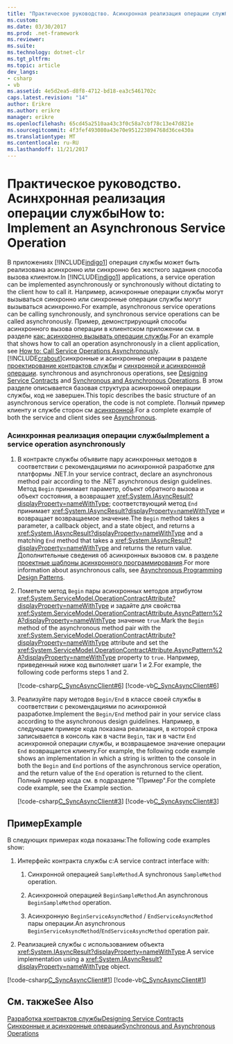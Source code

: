 ```yaml
---
title: "Практическое руководство. Асинхронная реализация операции службы"
ms.custom: 
ms.date: 03/30/2017
ms.prod: .net-framework
ms.reviewer: 
ms.suite: 
ms.technology: dotnet-clr
ms.tgt_pltfrm: 
ms.topic: article
dev_langs:
- csharp
- vb
ms.assetid: 4e5d2ea5-d8f8-4712-bd18-ea3c5461702c
caps.latest.revision: "14"
author: Erikre
ms.author: erikre
manager: erikre
ms.openlocfilehash: 65cd45a2510aa43c3f0c58a7cbf78c13e47d821e
ms.sourcegitcommit: 4f3fef493080a43e70e951223894768d36ce430a
ms.translationtype: MT
ms.contentlocale: ru-RU
ms.lasthandoff: 11/21/2017
---
```

# <a name="how-to-implement-an-asynchronous-service-operation"></a><span data-ttu-id="9f80d-102">Практическое руководство. Асинхронная реализация операции службы</span><span class="sxs-lookup"><span data-stu-id="9f80d-102">How to: Implement an Asynchronous Service Operation</span></span>
<span data-ttu-id="9f80d-103">В приложениях [!INCLUDE[indigo1](../../../includes/indigo1-md.md)] операция службы может быть реализована асинхронно или синхронно без жесткого задания способа вызова клиентом.</span><span class="sxs-lookup"><span data-stu-id="9f80d-103">In [!INCLUDE[indigo1](../../../includes/indigo1-md.md)] applications, a service operation can be implemented asynchronously or synchronously without dictating to the client how to call it.</span></span> <span data-ttu-id="9f80d-104">Например, асинхронные операции службы могут вызываться синхронно или синхронные операции службы могут вызываться асинхронно.</span><span class="sxs-lookup"><span data-stu-id="9f80d-104">For example, asynchronous service operations can be calling synchronously, and synchronous service operations can be called asynchronously.</span></span> <span data-ttu-id="9f80d-105">Пример, демонстрирующий способы асинхронного вызова операции в клиентском приложении см. в разделе [как: асинхронно вызывать операции службы](../../../docs/framework/wcf/feature-details/how-to-call-wcf-service-operations-asynchronously.md).</span><span class="sxs-lookup"><span data-stu-id="9f80d-105">For an example that shows how to call an operation asynchronously in a client application, see [How to: Call Service Operations Asynchronously](../../../docs/framework/wcf/feature-details/how-to-call-wcf-service-operations-asynchronously.md).</span></span> [!INCLUDE[crabout](../../../includes/crabout-md.md)]<span data-ttu-id="9f80d-106">синхронные и асинхронные операции в разделе [проектирование контрактов службы](../../../docs/framework/wcf/designing-service-contracts.md) и [синхронной и асинхронной операции](../../../docs/framework/wcf/synchronous-and-asynchronous-operations.md).</span><span class="sxs-lookup"><span data-stu-id="9f80d-106"> synchronous and asynchronous operations, see [Designing Service Contracts](../../../docs/framework/wcf/designing-service-contracts.md) and [Synchronous and Asynchronous Operations](../../../docs/framework/wcf/synchronous-and-asynchronous-operations.md).</span></span> <span data-ttu-id="9f80d-107">В этом разделе описывается базовая структура асинхронной операции службы, код не завершен.</span><span class="sxs-lookup"><span data-stu-id="9f80d-107">This topic describes the basic structure of an asynchronous service operation, the code is not complete.</span></span> <span data-ttu-id="9f80d-108">Полный пример клиенту и службе сторон см [асинхронной](http://msdn.microsoft.com/en-us/833db946-f511-4f64-a26f-2759a11217c7).</span><span class="sxs-lookup"><span data-stu-id="9f80d-108">For a complete example of both the service and client sides see [Asynchronous](http://msdn.microsoft.com/en-us/833db946-f511-4f64-a26f-2759a11217c7).</span></span>  
  
### <a name="implement-a-service-operation-asynchronously"></a><span data-ttu-id="9f80d-109">Асинхронная реализация операции службы</span><span class="sxs-lookup"><span data-stu-id="9f80d-109">Implement a service operation asynchronously</span></span>  
  
1.  <span data-ttu-id="9f80d-110">В контракте службы объявите пару асинхронных методов в соответствии с рекомендациями по асинхронной разработке для платформы .NET.</span><span class="sxs-lookup"><span data-stu-id="9f80d-110">In your service contract, declare an asynchronous method pair according to the .NET asynchronous design guidelines.</span></span> <span data-ttu-id="9f80d-111">Метод `Begin` принимает параметр, объект обратного вызова и объект состояния, а возвращает <xref:System.IAsyncResult?displayProperty=nameWithType>; соответствующий метод `End` принимает <xref:System.IAsyncResult?displayProperty=nameWithType> и возвращает возвращаемое значение.</span><span class="sxs-lookup"><span data-stu-id="9f80d-111">The `Begin` method takes a parameter, a callback object, and a state object, and returns a <xref:System.IAsyncResult?displayProperty=nameWithType> and a matching `End` method that takes a <xref:System.IAsyncResult?displayProperty=nameWithType> and returns the return value.</span></span> <span data-ttu-id="9f80d-112">Дополнительные сведения об асинхронных вызовов см. в разделе [проектные шаблоны асинхронного программирования](http://go.microsoft.com/fwlink/?LinkId=248221).</span><span class="sxs-lookup"><span data-stu-id="9f80d-112">For more information about asynchronous calls, see [Asynchronous Programming Design Patterns](http://go.microsoft.com/fwlink/?LinkId=248221).</span></span>  
  
2.  <span data-ttu-id="9f80d-113">Пометьте метод `Begin` пары асинхронных методов атрибутом <xref:System.ServiceModel.OperationContractAttribute?displayProperty=nameWithType> и задайте для свойства <xref:System.ServiceModel.OperationContractAttribute.AsyncPattern%2A?displayProperty=nameWithType> значение `true`.</span><span class="sxs-lookup"><span data-stu-id="9f80d-113">Mark the `Begin` method of the asynchronous method pair with the <xref:System.ServiceModel.OperationContractAttribute?displayProperty=nameWithType> attribute and set the <xref:System.ServiceModel.OperationContractAttribute.AsyncPattern%2A?displayProperty=nameWithType> property to `true`.</span></span> <span data-ttu-id="9f80d-114">Например, приведенный ниже код выполняет шаги 1 и 2.</span><span class="sxs-lookup"><span data-stu-id="9f80d-114">For example, the following code performs steps 1 and 2.</span></span>  
  
     [!code-csharp[C_SyncAsyncClient#6](../../../samples/snippets/csharp/VS_Snippets_CFX/c_syncasyncclient/cs/services.cs#6)]
     [!code-vb[C_SyncAsyncClient#6](../../../samples/snippets/visualbasic/VS_Snippets_CFX/c_syncasyncclient/vb/services.vb#6)]  
  
3.  <span data-ttu-id="9f80d-115">Реализуйте пару методов `Begin/End` в классе своей службы в соответствии с рекомендациями по асинхронной разработке.</span><span class="sxs-lookup"><span data-stu-id="9f80d-115">Implement the `Begin/End` method pair in your service class according to the asynchronous design guidelines.</span></span> <span data-ttu-id="9f80d-116">Например, в следующем примере кода показана реализация, в которой строка записывается в консоль как в части `Begin`, так и в части `End` асинхронной операции службы, и возвращаемое значение операции `End` возвращается клиенту.</span><span class="sxs-lookup"><span data-stu-id="9f80d-116">For example, the following code example shows an implementation in which a string is written to the console in both the `Begin` and `End` portions of the asynchronous service operation, and the return value of the `End` operation is returned to the client.</span></span> <span data-ttu-id="9f80d-117">Полный пример кода см. в подразделе "Пример".</span><span class="sxs-lookup"><span data-stu-id="9f80d-117">For the complete code example, see the Example section.</span></span>  
  
     [!code-csharp[C_SyncAsyncClient#3](../../../samples/snippets/csharp/VS_Snippets_CFX/c_syncasyncclient/cs/services.cs#3)]
     [!code-vb[C_SyncAsyncClient#3](../../../samples/snippets/visualbasic/VS_Snippets_CFX/c_syncasyncclient/vb/services.vb#3)]  
  
## <a name="example"></a><span data-ttu-id="9f80d-118">Пример</span><span class="sxs-lookup"><span data-stu-id="9f80d-118">Example</span></span>  
 <span data-ttu-id="9f80d-119">В следующих примерах кода показаны:</span><span class="sxs-lookup"><span data-stu-id="9f80d-119">The following code examples show:</span></span>  
  
1.  <span data-ttu-id="9f80d-120">Интерфейс контракта службы с:</span><span class="sxs-lookup"><span data-stu-id="9f80d-120">A service contract interface with:</span></span>  
  
    1.  <span data-ttu-id="9f80d-121">Синхронной операцией `SampleMethod`.</span><span class="sxs-lookup"><span data-stu-id="9f80d-121">A synchronous `SampleMethod` operation.</span></span>  
  
    2.  <span data-ttu-id="9f80d-122">Асинхронной операцией `BeginSampleMethod`.</span><span class="sxs-lookup"><span data-stu-id="9f80d-122">An asynchronous `BeginSampleMethod` operation.</span></span>  
  
    3.  <span data-ttu-id="9f80d-123">Асинхронную `BeginServiceAsyncMethod` / `EndServiceAsyncMethod` пары операции.</span><span class="sxs-lookup"><span data-stu-id="9f80d-123">An asynchronous `BeginServiceAsyncMethod`/`EndServiceAsyncMethod` operation pair.</span></span>  
  
2.  <span data-ttu-id="9f80d-124">Реализацией службы с использованием объекта <xref:System.IAsyncResult?displayProperty=nameWithType>.</span><span class="sxs-lookup"><span data-stu-id="9f80d-124">A service implementation using a <xref:System.IAsyncResult?displayProperty=nameWithType> object.</span></span>  
  
 [!code-csharp[C_SyncAsyncClient#1](../../../samples/snippets/csharp/VS_Snippets_CFX/c_syncasyncclient/cs/services.cs#1)]
 [!code-vb[C_SyncAsyncClient#1](../../../samples/snippets/visualbasic/VS_Snippets_CFX/c_syncasyncclient/vb/services.vb#1)]  
  
## <a name="see-also"></a><span data-ttu-id="9f80d-125">См. также</span><span class="sxs-lookup"><span data-stu-id="9f80d-125">See Also</span></span>  
 [<span data-ttu-id="9f80d-126">Разработка контрактов службы</span><span class="sxs-lookup"><span data-stu-id="9f80d-126">Designing Service Contracts</span></span>](../../../docs/framework/wcf/designing-service-contracts.md)  
 [<span data-ttu-id="9f80d-127">Синхронные и асинхронные операции</span><span class="sxs-lookup"><span data-stu-id="9f80d-127">Synchronous and Asynchronous Operations</span></span>](../../../docs/framework/wcf/synchronous-and-asynchronous-operations.md)
